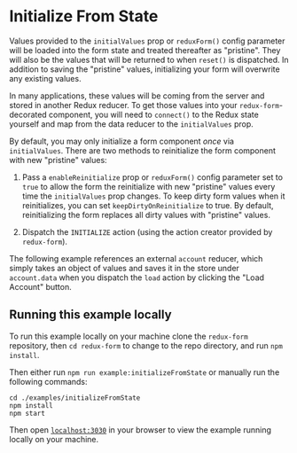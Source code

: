 # Initialize From State

Values provided to the `initialValues` prop or `reduxForm()` config parameter will be loaded into
the form state and treated thereafter as "pristine". They will also be the values that will 
be returned to when `reset()` is dispatched. In addition to saving the "pristine" 
values, initializing your form will overwrite any existing values.

In many applications, these values will be coming from the server and stored in another Redux 
reducer. To get those values into your `redux-form`-decorated component, you will need to 
`connect()` to the Redux state yourself and map from the data reducer to the `initialValues`
prop.

By default, you may only initialize a form component _once_ via `initialValues`. There are two
methods to reinitialize the form component with new "pristine" values:

1. Pass a `enableReinitialize` prop or `reduxForm()` config parameter set to `true` to allow the
form the reinitialize with new "pristine" values every time the `initialValues` prop changes. To
keep dirty form values when it reinitializes, you can set `keepDirtyOnReinitialize` to true. By
default, reinitializing the form replaces all dirty values with "pristine" values.

2. Dispatch the `INITIALIZE` action (using the action creator provided by `redux-form`).

The following example references an external `account` reducer, which simply takes an object of
values and saves it in the store under `account.data` when you dispatch the `load` action by
clicking the "Load Account" button.

## Running this example locally

To run this example locally on your machine clone the `redux-form` repository,
then `cd redux-form` to change to the repo directory, and run `npm install`.

Then either run `npm run example:initializeFromState` or manually run the
following commands:
```
cd ./examples/initializeFromState
npm install
npm start
```

Then open [`localhost:3030`](http://localhost:3030) in your
browser to view the example running locally on your machine.

